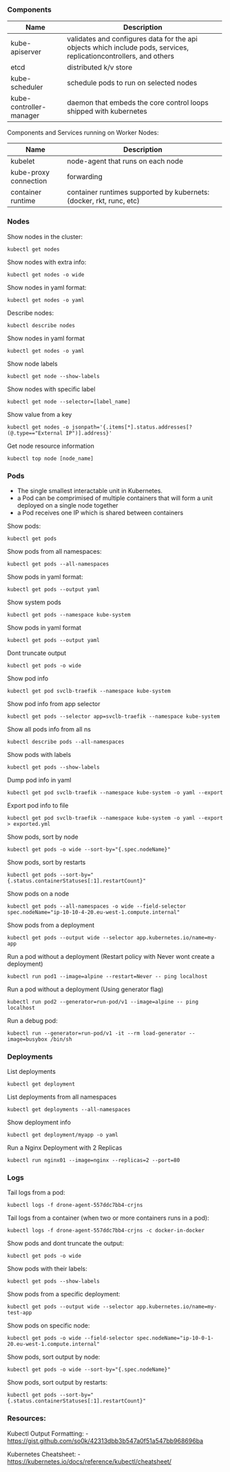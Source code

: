 ### Components

<table style="width:99%;"><colgroup><col style="width: 26%" /><col style="width: 73%" /></colgroup><thead><tr class="header"><th>Name</th><th>Description</th></tr></thead><tbody><tr class="odd"><td>kube-apiserver</td><td>validates and configures data for the api objects which include pods, services, replicationcontrollers, and others</td></tr><tr class="even"><td>etcd</td><td>distributed k/v store</td></tr><tr class="odd"><td>kube-scheduler</td><td>schedule pods to run on selected nodes</td></tr><tr class="even"><td>kube-controller-manager</td><td>daemon that embeds the core control loops shipped with kubernetes</td></tr></tbody></table>

Components and Services running on Worker Nodes:

<table style="width:99%;"><colgroup><col style="width: 26%" /><col style="width: 73%" /></colgroup><thead><tr class="header"><th>Name</th><th>Description</th></tr></thead><tbody><tr class="odd"><td>kubelet</td><td>node-agent that runs on each node</td></tr><tr class="even"><td>kube-proxy connection</td><td>forwarding</td></tr><tr class="odd"><td>container runtime</td><td>container runtimes supported by kubernets: (docker, rkt, runc, etc)</td></tr></tbody></table>

### Nodes

Show nodes in the cluster:

    kubectl get nodes

Show nodes with extra info:

    kubectl get nodes -o wide

Show nodes in yaml format:

    kubectl get nodes -o yaml

Describe nodes:

    kubectl describe nodes

Show nodes in yaml format

    kubectl get nodes -o yaml

Show node labels

    kubectl get node --show-labels

Show nodes with specific label

    kubectl get node --selector=[label_name]

Show value from a key

    kubectl get nodes -o jsonpath='{.items[*].status.addresses[?(@.type=="External IP")].address}'

Get node resource information

    kubectl top node [node_name]

### Pods

-   The single smallest interactable unit in Kubernetes.
-   a Pod can be comprimised of multiple containers that will form a unit deployed on a single node together
-   a Pod receives one IP which is shared between containers

Show pods:

    kubectl get pods

Show pods from all namespaces:

    kubectl get pods --all-namespaces

Show pods in yaml format:

    kubectl get pods --output yaml

Show system pods

    kubectl get pods --namespace kube-system

Show pods in yaml format

    kubectl get pods --output yaml

Dont truncate output

    kubectl get pods -o wide

Show pod info

    kubectl get pod svclb-traefik --namespace kube-system

Show pod info from app selector

    kubectl get pods --selector app=svclb-traefik --namespace kube-system

Show all pods info from all ns

    kubectl describe pods --all-namespaces

Show pods with labels

    kubectl get pods --show-labels

Dump pod info in yaml

    kubectl get pod svclb-traefik --namespace kube-system -o yaml --export

Export pod info to file

    kubectl get pod svclb-traefik --namespace kube-system -o yaml --export > exported.yml

Show pods, sort by node

    kubectl get pods -o wide --sort-by="{.spec.nodeName}"

Show pods, sort by restarts

    kubectl get pods --sort-by="{.status.containerStatuses[:1].restartCount}"

Show pods on a node

    kubectl get pods --all-namespaces -o wide --field-selector spec.nodeName="ip-10-10-4-20.eu-west-1.compute.internal"

Show pods from a deployment

    kubectl get pods --output wide --selector app.kubernetes.io/name=my-app

Run a pod without a deployment (Restart policy with Never wont create a deployment)

    kubectl run pod1 --image=alpine --restart=Never -- ping localhost

Run a pod without a deployment (Using generator flag)

    kubectl run pod2 --generator=run-pod/v1 --image=alpine -- ping localhost

Run a debug pod:

    kubectl run --generator=run-pod/v1 -it --rm load-generator --image=busybox /bin/sh

### Deployments

List deployments

    kubectl get deployment

List deployments from all namespaces

    kubectl get deployments --all-namespaces

Show deployment info

    kubectl get deployment/myapp -o yaml

Run a Nginx Deployment with 2 Replicas

    kubectl run nginx01 --image=nginx --replicas=2 --port=80

### Logs

Tail logs from a pod:

    kubectl logs -f drone-agent-557ddc7bb4-crjns

Tail logs from a container (when two or more containers runs in a pod):

    kubectl logs -f drone-agent-557ddc7bb4-crjns -c docker-in-docker

Show pods and dont truncate the output:

    kubectl get pods -o wide

Show pods with their labels:

    kubectl get pods --show-labels

Show pods from a specific deployment:

    kubectl get pods --output wide --selector app.kubernetes.io/name=my-test-app

Show pods on specific node:

    kubectl get pods -o wide --field-selector spec.nodeName="ip-10-0-1-20.eu-west-1.compute.internal"

Show pods, sort output by node:

    kubectl get pods -o wide --sort-by="{.spec.nodeName}"

Show pods, sort output by restarts:

    kubectl get pods --sort-by="{.status.containerStatuses[:1].restartCount}"

### Resources:

Kubectl Output Formatting: - https://gist.github.com/so0k/42313dbb3b547a0f51a547bb968696ba

Kubernetes Cheatsheet: - https://kubernetes.io/docs/reference/kubectl/cheatsheet/
